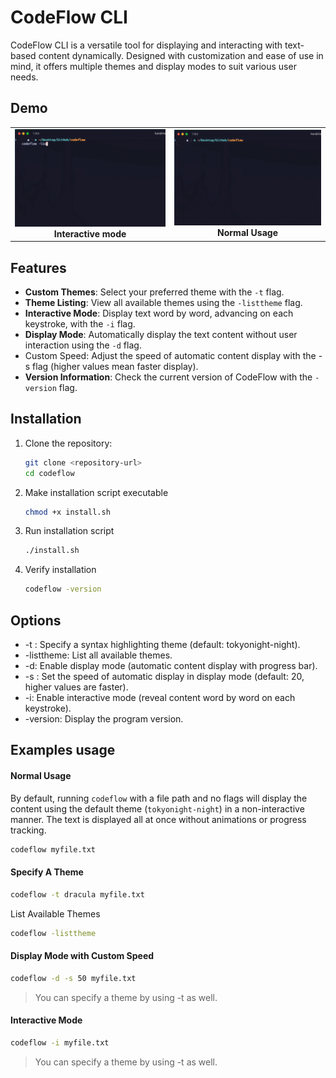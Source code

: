 # CodeFlow CLI

CodeFlow CLI is a versatile tool for displaying and interacting with text-based content dynamically. Designed with customization and ease of use in mind, it offers multiple themes and display modes to suit various user needs.


## Demo

<table> <tr> <td align="center"> <img src="resources/demo1.gif" alt="Usage Demo 1" width="300"> <br> <b>Interactive mode</b> </td> <td align="center"> <img src="resources/demo2.gif" alt="Usage Demo 2" width="300"> <br> <b>Normal Usage</b> </td> </tr> </table>

## Features

- **Custom Themes**: Select your preferred theme with the `-t` flag.
- **Theme Listing**: View all available themes using the `-listtheme` flag.
- **Interactive Mode**: Display text word by word, advancing on each keystroke, with the `-i` flag.
- **Display Mode**: Automatically display the text content without user interaction using the `-d` flag.
- Custom Speed: Adjust the speed of automatic content display with the -s flag (higher values mean faster display).
- **Version Information**: Check the current version of CodeFlow with the `-version` flag.

## Installation

1. Clone the repository:
    ```bash
    git clone <repository-url>
    cd codeflow
    ```
2. Make installation script executable
    ```bash
    chmod +x install.sh
    ```
3. Run installation script
    ```bash
    ./install.sh
    ```
4. Verify installation
    ```bash
    codeflow -version
    ```

## Options
- -t <theme>: Specify a syntax highlighting theme (default: tokyonight-night).
- -listtheme: List all available themes.
- -d: Enable display mode (automatic content display with progress bar).
- -s <speed>: Set the speed of automatic display in display mode (default: 20, higher values are faster).
- -i: Enable interactive mode (reveal content word by word on each keystroke).
- -version: Display the program version.

## Examples usage

#### Normal Usage
By default, running `codeflow` with a file path and no flags will display the content using the default theme (`tokyonight-night`) in a non-interactive manner. The text is displayed all at once without animations or progress tracking.
```bash
codeflow myfile.txt
```
#### Specify A Theme
```bash
codeflow -t dracula myfile.txt
```
List Available Themes
```bash
codeflow -listtheme
```


#### Display Mode with Custom Speed
```bash
codeflow -d -s 50 myfile.txt
```
> You can specify a theme by using -t as well.
#### Interactive Mode
```bash
codeflow -i myfile.txt
```
> You can specify a theme by using -t as well.

